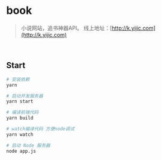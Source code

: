 # book

> 小说网站，追书神器API。
> 线上地址：[http://k.yijic.com](http://k.yijic.com)

<br>

## Start

``` bash
# 安装依赖
yarn

# 启动开发服务器
yarn start

# 编译前端代码
yarn build

# watch编译代码 方便node调试
yarn watch

# 启动 Node 服务器
node app.js
```
